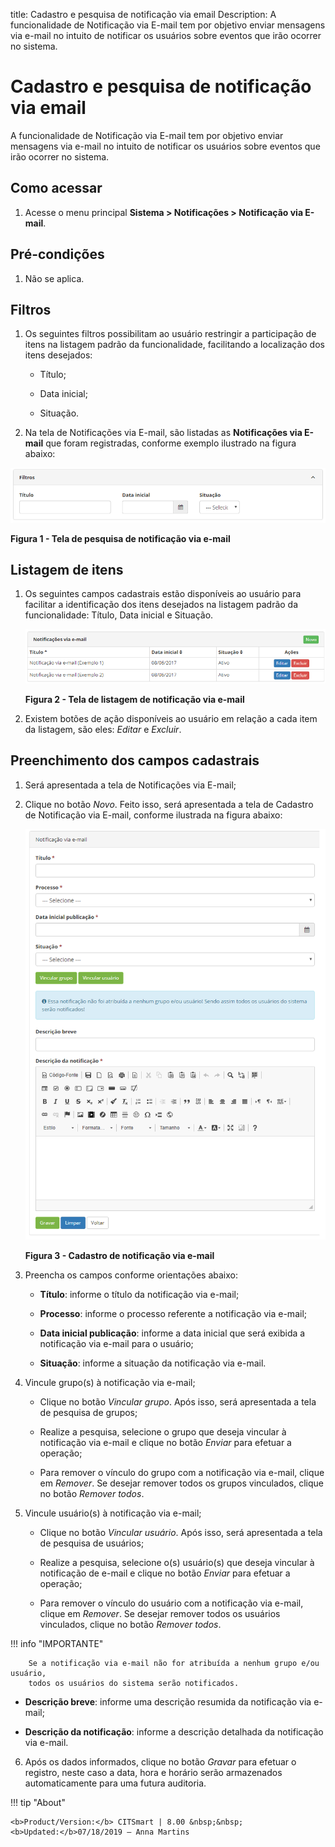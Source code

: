 title: Cadastro e pesquisa de notificação via email
Description: A funcionalidade de Notificação via E-mail tem por objetivo enviar
mensagens via e-mail no intuito de notificar os usuários sobre eventos que irão
ocorrer no sistema.

# Cadastro e pesquisa de notificação via email

A funcionalidade de Notificação via E-mail tem por objetivo enviar mensagens via
e-mail no intuito de notificar os usuários sobre eventos que irão ocorrer no
sistema.

Como acessar
-----------

1.  Acesse o menu principal **Sistema > Notificações > Notificação via E-mail**.

Pré-condições
------------

1.  Não se aplica.

Filtros
-------

1.  Os seguintes filtros possibilitam ao usuário restringir a participação de
    itens na listagem padrão da funcionalidade, facilitando a localização dos
    itens desejados:

    -   Título;

    -   Data inicial;

    -   Situação.

1.  Na tela de Notificações via E-mail, são listadas as **Notificações via
    E-mail** que foram registradas, conforme exemplo ilustrado na figura abaixo:

![Criar](images/notification-1.png)

**Figura 1 - Tela de pesquisa de notificação via e-mail**

Listagem de itens
----------------

1.  Os seguintes campos cadastrais estão disponíveis ao usuário para facilitar a
    identificação dos itens desejados na listagem padrão da
    funcionalidade: Título, Data inicial e Situação.

    ![Criar](images/notification-2.png)

    **Figura 2 - Tela de listagem de notificação via e-mail**

1.  Existem botões de ação disponíveis ao usuário em relação a cada item da
    listagem, são eles: *Editar* e *Excluir*.

Preenchimento dos campos cadastrais
----------------------------------

1.  Será apresentada a tela de Notificações via E-mail;

2.  Clique no botão *Novo*. Feito isso, será apresentada a tela de Cadastro de
    Notificação via E-mail, conforme ilustrada na figura abaixo:

    ![Criar](images/notification-3.png)
    
    **Figura 3 - Cadastro de notificação via e-mail**

1.  Preencha os campos conforme orientações abaixo:

    -   **Título**: informe o título da notificação via e-mail;

    -   **Processo**: informe o processo referente a notificação via e-mail;

    -   **Data inicial publicação**: informe a data inicial que será exibida a
        notificação via e-mail para o usuário;

    -   **Situação**: informe a situação da notificação via e-mail.

2.  Vincule grupo(s) à notificação via e-mail;

    -   Clique no botão *Vincular grupo*. Após isso, será apresentada a tela de
    pesquisa de grupos;

    -   Realize a pesquisa, selecione o grupo que deseja vincular à notificação via
    e-mail e clique no botão *Enviar* para efetuar a operação;

    -   Para remover o vínculo do grupo com a notificação via e-mail, clique
    em *Remover*. Se desejar remover todos os grupos vinculados, clique no
    botão *Remover todos*.

5.  Vincule usuário(s) à notificação via e-mail;

    -   Clique no botão *Vincular usuário*. Após isso, será apresentada a tela de
    pesquisa de usuários;

    -   Realize a pesquisa, selecione o(s) usuário(s) que deseja vincular à
    notificação de e-mail e clique no botão *Enviar* para efetuar a operação;

    -   Para remover o vínculo do usuário com a notificação via e-mail, clique
    em *Remover*. Se desejar remover todos os usuários vinculados, clique no
    botão *Remover todos*.

   !!! info "IMPORTANTE"

        Se a notificação via e-mail não for atribuída a nenhum grupo e/ou usuário,
        todos os usuários do sistema serão notificados.

   -  **Descrição breve**: informe uma descrição resumida da notificação via
    e-mail;

   -  **Descrição da notificação**: informe a descrição detalhada da notificação
    via e-mail.

6.  Após os dados informados, clique no botão *Gravar* para efetuar o registro,
    neste caso a data, hora e horário serão armazenados automaticamente para uma
    futura auditoria.

!!! tip "About"

    <b>Product/Version:</b> CITSmart | 8.00 &nbsp;&nbsp;
    <b>Updated:</b>07/18/2019 – Anna Martins
